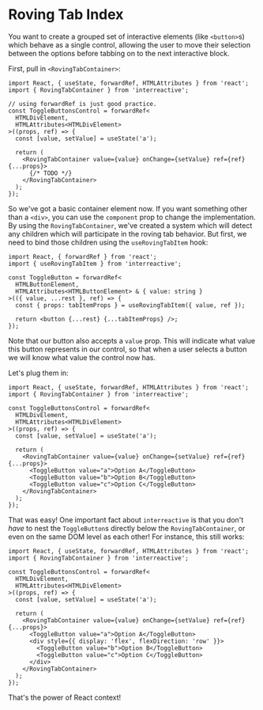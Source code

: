 # Roving Tab Index

You want to create a grouped set of interactive elements (like `<button>`s) which behave as a single control, allowing the user to move their selection between the options before tabbing on to the next interactive block.

First, pull in `<RovingTabContainer>`:

```tsx
import React, { useState, forwardRef, HTMLAttributes } from 'react';
import { RovingTabContainer } from 'interreactive';

// using forwardRef is just good practice.
const ToggleButtonsControl = forwardRef<
  HTMLDivElement,
  HTMLAttributes<HTMLDivElement>
>((props, ref) => {
  const [value, setValue] = useState('a');

  return (
    <RovingTabContainer value={value} onChange={setValue} ref={ref} {...props}>
      {/* TODO */}
    </RovingTabContainer>
  );
});
```

So we've got a basic container element now. If you want something other than a `<div>`, you can use the `component` prop to change the implementation. By using the `RovingTabContainer`, we've created a system which will detect any children which will participate in the roving tab behavior. But first, we need to bind those children using the `useRovingTabItem` hook:

```tsx
import React, { forwardRef } from 'react';
import { useRovingTabItem } from 'interreactive';

const ToggleButton = forwardRef<
  HTMLButtonElement,
  HTMLAttributes<HTMLButtonElement> & { value: string }
>(({ value, ...rest }, ref) => {
  const { props: tabItemProps } = useRovingTabItem({ value, ref });

  return <button {...rest} {...tabItemProps} />;
});
```

Note that our button also accepts a `value` prop. This will indicate what value this button represents in our control, so that when a user selects a button we will know what value the control now has.

Let's plug them in:

```tsx
import React, { useState, forwardRef, HTMLAttributes } from 'react';
import { RovingTabContainer } from 'interreactive';

const ToggleButtonsControl = forwardRef<
  HTMLDivElement,
  HTMLAttributes<HTMLDivElement>
>((props, ref) => {
  const [value, setValue] = useState('a');

  return (
    <RovingTabContainer value={value} onChange={setValue} ref={ref} {...props}>
      <ToggleButton value="a">Option A</ToggleButton>
      <ToggleButton value="b">Option B</ToggleButton>
      <ToggleButton value="c">Option C</ToggleButton>
    </RovingTabContainer>
  );
});
```

That was easy! One important fact about `interreactive` is that you don't _have_ to nest the `ToggleButton`s directly below the `RovingTabContainer`, or even on the same DOM level as each other! For instance, this still works:

```tsx
import React, { useState, forwardRef, HTMLAttributes } from 'react';
import { RovingTabContainer } from 'interreactive';

const ToggleButtonsControl = forwardRef<
  HTMLDivElement,
  HTMLAttributes<HTMLDivElement>
>((props, ref) => {
  const [value, setValue] = useState('a');

  return (
    <RovingTabContainer value={value} onChange={setValue} ref={ref} {...props}>
      <ToggleButton value="a">Option A</ToggleButton>
      <div style={{ display: 'flex', flexDirection: 'row' }}>
        <ToggleButton value="b">Option B</ToggleButton>
        <ToggleButton value="c">Option C</ToggleButton>
      </div>
    </RovingTabContainer>
  );
});
```

That's the power of React context!
